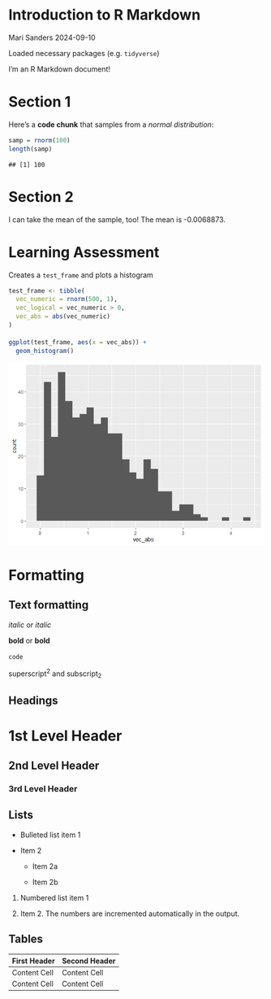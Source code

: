 Introduction to R Markdown
================
Mari Sanders
2024-09-10

Loaded necessary packages (e.g. `tidyverse`)

I’m an R Markdown document!

# Section 1

Here’s a **code chunk** that samples from a *normal distribution*:

``` r
samp = rnorm(100)
length(samp)
```

    ## [1] 100

# Section 2

I can take the mean of the sample, too! The mean is -0.0068873.

# Learning Assessment

Creates a `test_frame` and plots a histogram

``` r
test_frame <- tibble(
  vec_numeric = rnorm(500, 1),
  vec_logical = vec_numeric > 0, 
  vec_abs = abs(vec_numeric)
)

ggplot(test_frame, aes(x = vec_abs)) + 
  geom_histogram()
```

![](template_files/figure-gfm/la_chunk-1.png)<!-- -->

# Formatting

## Text formatting

*italic* or *italic*

**bold** or **bold**

`code`

superscript<sup>2</sup> and subscript<sub>2</sub>

## Headings

# 1st Level Header

## 2nd Level Header

### 3rd Level Header

## Lists

- Bulleted list item 1

- Item 2

  - Item 2a

  - Item 2b

1.  Numbered list item 1

2.  Item 2. The numbers are incremented automatically in the output.

## Tables

| First Header | Second Header |
|--------------|---------------|
| Content Cell | Content Cell  |
| Content Cell | Content Cell  |

